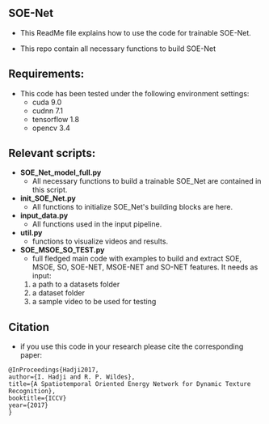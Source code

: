 ## SOE-Net

* This ReadMe file explains how to use the code for trainable SOE-Net.

* This repo contain all necessary functions to build SOE-Net

## Requirements:

* This code has been tested under the following environment settings:
	- cuda 9.0
	- cudnn 7.1
	- tensorflow 1.8
	- opencv 3.4

## Relevant scripts:

- **SOE_Net_model_full.py**
	- All necessary functions to build a trainable SOE_Net are contained in this script.
- **init_SOE_Net.py**
	- All functions to initialize SOE_Net's building blocks are here.
- **input_data.py**
	- All functions used in the input pipeline.
- **util.py**
	- functions to visualize videos and results.
- **SOE_MSOE_SO_TEST.py**
	- full fledged main code with examples to build and extract SOE, MSOE, SO, SOE-NET, MSOE-NET and SO-NET features. 
	It needs as input:
	1) a path to a datasets folder
	2) a dataset folder
	3) a sample video to be used for testing


## Citation

* if you use this code in your research please cite the corresponding paper:

```
@InProceedings{Hadji2017,
author={I. Hadji and R. P. Wildes},
title={A Spatiotemporal Oriented Energy Network for Dynamic Texture Recognition},
booktitle={ICCV}
year={2017}
}
```